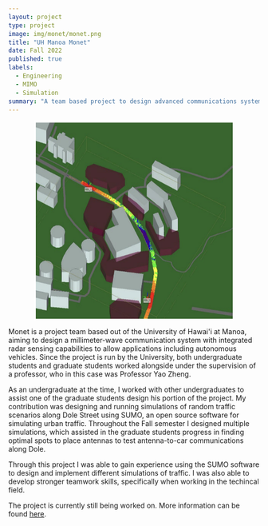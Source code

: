 ```yaml
---
layout: project
type: project
image: img/monet/monet.png
title: "UH Manoa Monet"
date: Fall 2022
published: true
labels:
  - Engineering
  - MIMO
  - Simulation
summary: "A team based project to design advanced communications systems and radar."
---
```


<img class="img-fluid" src="../img//monet/RSU1.png" alt="Picture" width="400" height="400" style="display: block; margin: 0 auto" />

Monet is a project team based out of the University of Hawai'i at Manoa, aiming to design a millimeter-wave communication system with integrated radar sensing capabilities to allow applications including autonomous vehicles. Since the project is run by the University, both undergraduate students and graduate students worked alongside under the supervision of a professor, who in this case was Professor Yao Zheng.

As an undergraduate at the time, I worked with other undergraduates to assist one of the graduate students design his portion of the project. My contribution was designing and running simulations of random traffic scenarios along Dole Street using SUMO, an open source software for simulating urban traffic. Throughout the Fall semester I designed multiple simulations, which assisted in the graduate students progress in finding optimal spots to place antennas to test antenna-to-car communications along Dole.

Through this project I was able to gain experience using the SUMO software to design and implement different simulations of traffic. I was also able to develop stronger teamwork skills, specifically when working in the techincal field.

The project is currently still being worked on. More information can be found [here](https://manoa.hawaii.edu/uh-vip/project/monet/).
